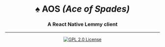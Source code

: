 <h1 align="center">♠️ AOS <em>(Ace of Spades)</em></h1>
<h3 align="center">A React Native Lemmy client</h3>

---
<p align="center">
<a href="https://github.com/1hitsong/AOS">
<img alt="GPL 2.0 License" src="https://img.shields.io/github/license/1hitsong/AOS.svg"/>
</a>
</p>
